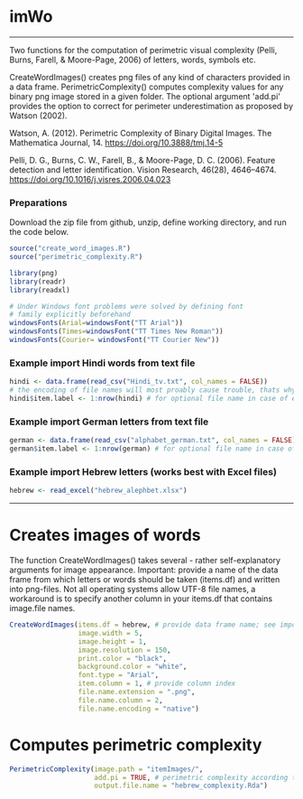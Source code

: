 imWo 
================

---------------
Two functions for the computation of perimetric visual complexity (Pelli, Burns, Farell, & Moore-Page, 2006) of letters, words, symbols etc.

CreateWordImages() creates png files of any kind of characters provided in a data frame.
PerimetricComplexity() computes complexity values for any binary png image stored in a given folder. The optional argument
'add.pi' provides the option to correct for perimeter underestimation as proposed by Watson (2002).

Watson, A. (2012). Perimetric Complexity of Binary Digital Images. The Mathematica Journal, 14. https://doi.org/10.3888/tmj.14-5

Pelli, D. G., Burns, C. W., Farell, B., & Moore-Page, D. C. (2006). Feature detection and letter identification. Vision Research, 46(28), 4646–4674. https://doi.org/10.1016/j.visres.2006.04.023





### Preparations
Download the zip file from github, unzip, define working directory, and run
the code below.

``` r
source("create_word_images.R") 
source("perimetric_complexity.R")

library(png)
library(readr)
library(readxl)

# Under Windows font problems were solved by defining font
# family explicitly beforehand 
windowsFonts(Arial=windowsFont("TT Arial"))
windowsFonts(Times=windowsFont("TT Times New Roman"))
windowsFonts(Courier= windowsFont("TT Courier New"))
```



### Example import Hindi words from text file
``` r
hindi <- data.frame(read_csv("Hindi_tv.txt", col_names = FALSE))
# the encoding of file names will most proably cause trouble, thats why...
hindi$item.label <- 1:nrow(hindi) # for optional file name in case of encoding issues
```

### Example import German letters from text file
``` r
german <- data.frame(read_csv("alphabet_german.txt", col_names = FALSE))
german$item.label <- 1:nrow(german) # for optional file name in case of encoding issues
```

### Example import Hebrew letters (works best with Excel files)
``` r
hebrew <- read_excel("hebrew_alephbet.xlsx")
```
---------------

# Creates images of words
The function CreateWordImages() takes several - rather self-explanatory arguments for image appearance. Important: provide a name of the data frame from which letters or words should be taken (items.df) and written into png-files.
Not all operating systems allow UTF-8 file names, a workaround is to specify another column in your items.df that contains image.file names.
``` r
CreateWordImages(items.df = hebrew, # provide data frame name; see import options above
                 image.width = 5,
                 image.height = 1,
                 image.resolution = 150,
                 print.color = "black",
                 background.color = "white",
                 font.type = "Arial",
                 item.column = 1, # provide column index
                 file.name.extension = ".png",
                 file.name.column = 2,
                 file.name.encoding = "native")

```
# Computes perimetric complexity 
``` r
PerimetricComplexity(image.path = "itemImages/",
                     add.pi = TRUE, # perimetric complexity according to Pelli et al. (2006) or divided by 4π
                     output.file.name = "hebrew_complexity.Rda")
                     
  ```
